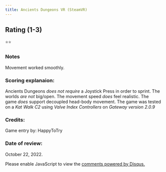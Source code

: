 ```yaml
---
title: Ancients Dungeons VR (SteamVR)
---
```


## Rating (1-3)
⭐⭐

### Notes
Movement worked smoothly.

### Scoring explanaion:
Ancients Dungeons *does not require* a Joystick Press in order to sprint.
The worlds *are not* big/open.
The movement speed *does* feel realistic.
The game *does* support decoupled head-body movement.
The game was tested on a *Kat Walk C2* using *Valve Index Controllers* on *Gateway version 2.0.9*

### Credits:
Game entry by: HappyToTry

### Date of review:
October 22, 2022.

<div id="disqus_thread"></div>
<script>
    /**
    *  RECOMMENDED CONFIGURATION VARIABLES: EDIT AND UNCOMMENT THE SECTION BELOW TO INSERT DYNAMIC VALUES FROM YOUR PLATFORM OR CMS.
    *  LEARN WHY DEFINING THESE VARIABLES IS IMPORTANT: https://disqus.com/admin/universalcode/#configuration-variables    */
    /*
    var disqus_config = function () {
    this.page.url = PAGE_URL;  // Replace PAGE_URL with your page's canonical URL variable
    this.page.identifier = PAGE_IDENTIFIER; // Replace PAGE_IDENTIFIER with your page's unique identifier variable
    };
    */
    (function() { // DON'T EDIT BELOW THIS LINE
    var d = document, s = d.createElement('script');
    s.src = 'https://EXAMPLE.disqus.com/embed.js';
    s.setAttribute('data-timestamp', +new Date());
    (d.head || d.body).appendChild(s);
    })();
</script>
<noscript>Please enable JavaScript to view the <a href="https://disqus.com/?ref_noscript">comments powered by Disqus.</a></noscript>

